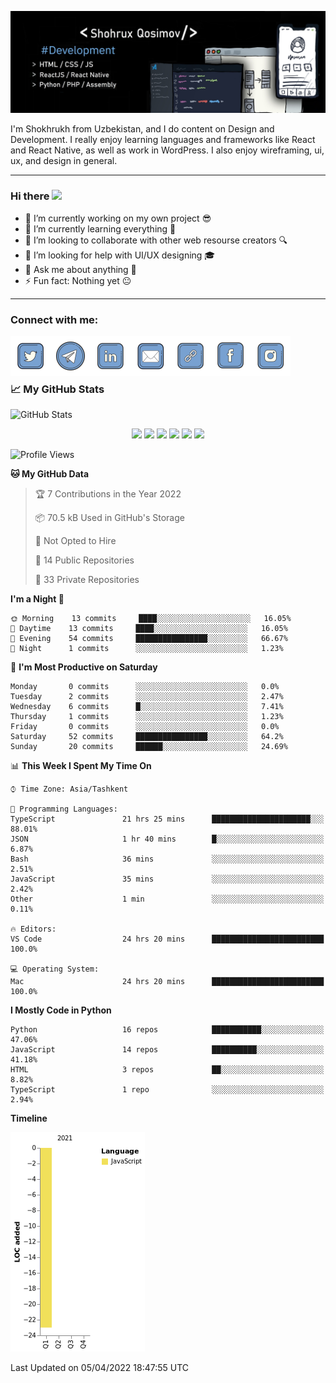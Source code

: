 ![Dev](https://github.com/shqosimov/shqosimov/blob/main/fork.jpg)

I'm Shokhrukh from Uzbekistan, and I do content on Design and Development. I really enjoy learning languages and frameworks like React and React Native, as well as work in WordPress. I also enjoy wireframing, ui, ux, and design in general.

<hr />

### Hi there <img src="https://media.giphy.com/media/hvRJCLFzcasrR4ia7z/giphy.gif" width="25px">

- 🔭 I’m currently working on my own project 😎
- 🌱 I’m currently learning everything 🤣
- 👯 I’m looking to collaborate with other web resourse creators 🔍
- 🤔 I’m looking for help with UI/UX designing 🎓
- 💬 Ask me about anything 👑
- ⚡ Fun fact: Nothing yet 😐

<hr />

### Connect with me:

[<img align="left" alt="shqosimov | Twitter"   width="64px" src="https://github.com/shqosimov/shqosimov/blob/main/plasticine/icons8-twitter-2048.png" />][twitter]
[<img align="left" alt="shqosimov | Telegram"  width="64px" src="https://github.com/shqosimov/shqosimov/blob/main/plasticine/icons8-telegram-app-2048.png" />][telegram]
[<img align="left" alt="shqosimov | LinkedIn"  width="64px" src="https://github.com/shqosimov/shqosimov/blob/main/plasticine/icons8-linkedin-2048.png" />][linkedin]
[<img align="left" alt="shqosimov | Email"     width="64px" src="https://github.com/shqosimov/shqosimov/blob/main/plasticine/icons8-mail-2048.png" />][email]
[<img align="left" alt="shqosimov | Website"   width="64px" src="https://github.com/shqosimov/shqosimov/blob/main/plasticine/icons8-link-100.png" />][website]
[<img align="left" alt="shqosimov | Instagram" width="64px" src="https://github.com/shqosimov/shqosimov/blob/main/plasticine/icons8-facebook-2048.png" />][facebook]
[<img align="left" alt="shqosimov | Instagram" width="64px" src="https://github.com/shqosimov/shqosimov/blob/main/plasticine/icons8-instagram-2048.png" />][instagram]

<br /><br /><br />

### 📈 My GitHub Stats

<img alt="GitHub Stats" src="https://github-readme-stats-shqosimov.vercel.app/api?username=shqosimov&theme=cobalt&show_icons=true&hide_border=true" />

<p align="center">
  <img src="https://i.giphy.com/media/LMt9638dO8dftAjtco/200.webp"       width="64" />
  <img src="https://media3.giphy.com/media/ln7z2eWriiQAllfVcn/200w.webp" width="64" />
  <img src="https://i.giphy.com/media/eNAsjO55tPbgaor7ma/200w.webp"      width="64" />
  <img src="https://i.giphy.com/media/VgGthkhUvGgOit7Y9i/200.webp"       width="64" />
  <img src="https://media.giphy.com/media/kdFc8fubgS31b8DsVu/giphy.gif"  width="64" />
  <img src="https://i.giphy.com/media/IdyAQJVN2kVPNUrojM/200.webp"       width="64" />
</p>

<!--START_SECTION:waka-->
![Profile Views](http://img.shields.io/badge/Profile%20Views-0-blue)

**🐱 My GitHub Data** 

> 🏆 7 Contributions in the Year 2022
 > 
> 📦 70.5 kB Used in GitHub's Storage 
 > 
> 🚫 Not Opted to Hire
 > 
> 📜 14 Public Repositories 
 > 
> 🔑 33 Private Repositories  
 > 
**I'm a Night 🦉** 

```text
🌞 Morning    13 commits     ████░░░░░░░░░░░░░░░░░░░░░   16.05% 
🌆 Daytime    13 commits     ████░░░░░░░░░░░░░░░░░░░░░   16.05% 
🌃 Evening    54 commits     ████████████████░░░░░░░░░   66.67% 
🌙 Night      1 commits      ░░░░░░░░░░░░░░░░░░░░░░░░░   1.23%

```
📅 **I'm Most Productive on Saturday** 

```text
Monday       0 commits      ░░░░░░░░░░░░░░░░░░░░░░░░░   0.0% 
Tuesday      2 commits      ░░░░░░░░░░░░░░░░░░░░░░░░░   2.47% 
Wednesday    6 commits      █░░░░░░░░░░░░░░░░░░░░░░░░   7.41% 
Thursday     1 commits      ░░░░░░░░░░░░░░░░░░░░░░░░░   1.23% 
Friday       0 commits      ░░░░░░░░░░░░░░░░░░░░░░░░░   0.0% 
Saturday     52 commits     ████████████████░░░░░░░░░   64.2% 
Sunday       20 commits     ██████░░░░░░░░░░░░░░░░░░░   24.69%

```


📊 **This Week I Spent My Time On** 

```text
⌚︎ Time Zone: Asia/Tashkent

💬 Programming Languages: 
TypeScript               21 hrs 25 mins      ██████████████████████░░░   88.01% 
JSON                     1 hr 40 mins        █░░░░░░░░░░░░░░░░░░░░░░░░   6.87% 
Bash                     36 mins             ░░░░░░░░░░░░░░░░░░░░░░░░░   2.51% 
JavaScript               35 mins             ░░░░░░░░░░░░░░░░░░░░░░░░░   2.42% 
Other                    1 min               ░░░░░░░░░░░░░░░░░░░░░░░░░   0.11%

🔥 Editors: 
VS Code                  24 hrs 20 mins      █████████████████████████   100.0%

💻 Operating System: 
Mac                      24 hrs 20 mins      █████████████████████████   100.0%

```

**I Mostly Code in Python** 

```text
Python                   16 repos            ███████████░░░░░░░░░░░░░░   47.06% 
JavaScript               14 repos            ██████████░░░░░░░░░░░░░░░   41.18% 
HTML                     3 repos             ██░░░░░░░░░░░░░░░░░░░░░░░   8.82% 
TypeScript               1 repo              ░░░░░░░░░░░░░░░░░░░░░░░░░   2.94%

```


**Timeline**

![Chart not found](https://raw.githubusercontent.com/shqosimov/shqosimov/main/charts/bar_graph.png) 


 Last Updated on 05/04/2022 18:47:55 UTC
<!--END_SECTION:waka-->

[twitter]: https://twitter.com/shqosimov
[telegram]: https://t.me/shqosimov
[linkedin]: https://linkedin.com/in/shqosimov
[email]: mailto:shqosimov@webhook.uz
[website]: https://webhook.uz
[facebook]: https://fb.me/mark5.inc
[instagram]: https://instagram.com/mark5.inc
